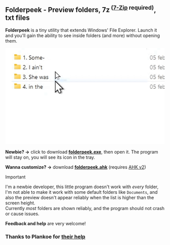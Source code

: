 ## Folderpeek - Preview folders, 7z<sup> ([7-Zip](https://www.7-zip.org/7z.html) required)</sup>, txt files
**Folderpeek** is a tiny utility that extends Windows' File Explorer. Launch it and you'll gain the ability to see inside folders (and more) without opening them.

![Demo](https://github.com/DavidBevi/folderpeek/blob/fe198304156ccfb4e8f046661404a69f7520636e/folderpeek_demo.gif?raw=true)


**Newbie? →** click to download [**folderpeek.exe**](https://github.com/DavidBevi/folderpeek/releases/download/v3/folderpeek_v3.exe), then open it. The program will stay on, you will see its icon in the tray. 

**Wanna customize? →** download [**folderpeek.ahk**](https://github.com/DavidBevi/folderpeek/releases/download/v3/folderpeek_v3.ahk) (requires [AHK v2](https://www.autohotkey.com))

> [!IMPORTANT]
>  I'm a newbie developer, this little program doesn't work with *every* folder, I'm not able to make it work with some default folders like `Documents`, and also the preview doesn't appear reliably when the list is higher than the screen height.<br/>
> Currently *most* folders are shown reliably, and the program should not crash or cause issues.

**Feedback and help** are very welcome!

### Thanks to Plankoe for [their help](https://www.reddit.com/r/AutoHotkey/comments/1igtojs/comment/masgznv/)
